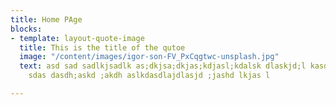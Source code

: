 ```yaml
---
title: Home PAge
blocks:
- template: layout-quote-image
  title: This is the title of the qutoe
  image: "/content/images/igor-son-FV_PxCqgtwc-unsplash.jpg"
  text: asd sad sadlkjsadlk as;dkjsa;dkjas;kdjasl;kdalsk dlaskjd;l kasdl;kna sdna
    sdas dasdh;askd ;akdh aslkdasdlajdlasjd ;jashd lkjas l

---
```

